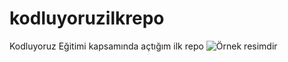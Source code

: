 # kodluyoruzilkrepo
Kodluyoruz Eğitimi kapsamında açtığım ilk repo
![Örnek resimdir](C:\Users\atomi\Documents\githubFirst.PNG)
